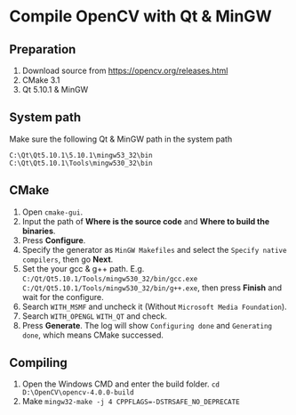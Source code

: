 # Compile OpenCV with Qt & MinGW

## Preparation
1. Download source from https://opencv.org/releases.html
2. CMake 3.1
3. Qt 5.10.1 & MinGW

## System path
Make sure the following Qt & MinGW path in the system path

    C:\Qt\Qt5.10.1\5.10.1\mingw53_32\bin
    C:\Qt\Qt5.10.1\Tools\mingw530_32\bin

## CMake 

1. Open `cmake-gui`.
2. Input the path of **Where is the source code** and **Where to build the binaries**.
3. Press **Configure**.
4. Specify the generator as `MinGW Makefiles` and select the `Specify native compilers`, then go **Next**.
5. Set the your gcc & g++ path. E.g. `C:/Qt/Qt5.10.1/Tools/mingw530_32/bin/gcc.exe` `C:/Qt/Qt5.10.1/Tools/mingw530_32/bin/g++.exe`, then press **Finish** and wait for the configure.
6. Search `WITH_MSMF` and uncheck it (Without `Microsoft Media Foundation`).
7. Search `WITH_OPENGL` `WITH_QT` and check.
8. Press **Generate**. The log will show `Configuring done` and `Generating done`, which means CMake successed.

## Compiling
1. Open the Windows CMD and enter the build folder. `cd D:\OpenCV\opencv-4.0.0-build`
2. Make `mingw32-make -j 4 CPPFLAGS=-DSTRSAFE_NO_DEPRECATE`
<!--stackedit_data:
eyJoaXN0b3J5IjpbMTcwNjAxNTc3MiwtMTM2ODQzMTk5MSwtMT
M5NDI1NDA3NV19
-->